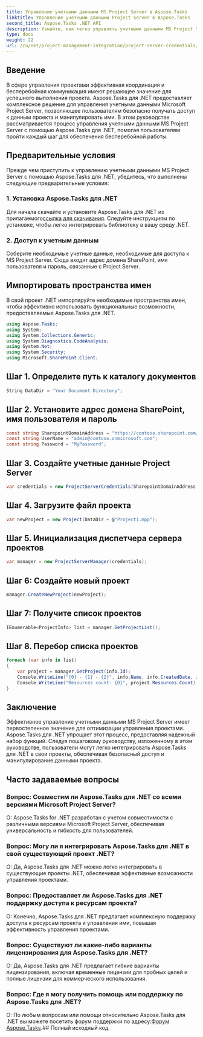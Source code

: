 ```yaml
---
title: Управление учетными данными MS Project Server в Aspose.Tasks
linktitle: Управление учетными данными Project Server в Aspose.Tasks
second_title: Aspose.Tasks .NET API
description: Узнайте, как легко управлять учетными данными MS Project Server с помощью Aspose.Tasks для .NET. Повышайте эффективность управления проектами.
type: docs
weight: 22
url: /ru/net/project-management-integration/project-server-credentials/
---
```

## Введение
В сфере управления проектами эффективная координация и бесперебойная коммуникация имеют решающее значение для успешного выполнения проекта. Aspose.Tasks для .NET предоставляет комплексное решение для управления учетными данными Microsoft Project Server, позволяющее пользователям безопасно получать доступ к данным проекта и манипулировать ими. В этом руководстве рассматривается процесс управления учетными данными MS Project Server с помощью Aspose.Tasks для .NET, помогая пользователям пройти каждый шаг для обеспечения бесперебойной работы.
## Предварительные условия
Прежде чем приступить к управлению учетными данными MS Project Server с помощью Aspose.Tasks для .NET, убедитесь, что выполнены следующие предварительные условия:
### 1. Установка Aspose.Tasks для .NET
 Для начала скачайте и установите Aspose.Tasks для .NET из прилагаемого[ссылка для скачивания](https://releases.aspose.com/tasks/net/). Следуйте инструкциям по установке, чтобы легко интегрировать библиотеку в вашу среду .NET.
### 2. Доступ к учетным данным
Соберите необходимые учетные данные, необходимые для доступа к MS Project Server. Сюда входят адрес домена SharePoint, имя пользователя и пароль, связанные с Project Server.

## Импортировать пространства имен
В свой проект .NET импортируйте необходимые пространства имен, чтобы эффективно использовать функциональные возможности, предоставляемые Aspose.Tasks для .NET.

```csharp
using Aspose.Tasks;
using System;
using System.Collections.Generic;
using System.Diagnostics.CodeAnalysis;
using System.Net;
using System.Security;
using Microsoft.SharePoint.Client;

```

## Шаг 1. Определите путь к каталогу документов
```csharp
String DataDir = "Your Document Directory";
```
## Шаг 2. Установите адрес домена SharePoint, имя пользователя и пароль
```csharp
const string SharepointDomainAddress = "https://contoso.sharepoint.com/sites/pwa";
const string UserName = "admin@contoso.onmicrosoft.com";
const string Password = "MyPassword";
```
## Шаг 3. Создайте учетные данные Project Server
```csharp
var credentials = new ProjectServerCredentials(SharepointDomainAddress, UserName, Password);
```
## Шаг 4. Загрузите файл проекта
```csharp
var newProject = new Project(DataDir + @"Project1.mpp");
```
## Шаг 5. Инициализация диспетчера сервера проектов
```csharp
var manager = new ProjectServerManager(credentials);
```
## Шаг 6: Создайте новый проект
```csharp
manager.CreateNewProject(newProject);
```
## Шаг 7: Получите список проектов
```csharp
IEnumerable<ProjectInfo> list = manager.GetProjectList();
```
## Шаг 8. Перебор списка проектов
```csharp
foreach (var info in list)
{
    var project = manager.GetProject(info.Id);
    Console.WriteLine("{0} - {1} - {2}", info.Name, info.CreatedDate, info.LastSavedDate);
    Console.WriteLine("Resources count: {0}", project.Resources.Count);
}
```

## Заключение
Эффективное управление учетными данными MS Project Server имеет первостепенное значение для оптимизации управления проектами. Aspose.Tasks для .NET упрощает этот процесс, предоставляя надежный набор функций. Следуя пошаговому руководству, изложенному в этом руководстве, пользователи могут легко интегрировать Aspose.Tasks для .NET в свои проекты, обеспечивая безопасный доступ и манипулирование данными проекта.
## Часто задаваемые вопросы
### Вопрос: Совместим ли Aspose.Tasks для .NET со всеми версиями Microsoft Project Server?
О: Aspose.Tasks for .NET разработан с учетом совместимости с различными версиями Microsoft Project Server, обеспечивая универсальность и гибкость для пользователей.
### Вопрос: Могу ли я интегрировать Aspose.Tasks для .NET в свой существующий проект .NET?
О: Да, Aspose.Tasks для .NET можно легко интегрировать в существующие проекты .NET, обеспечивая эффективные возможности управления проектами.
### Вопрос: Предоставляет ли Aspose.Tasks для .NET поддержку доступа к ресурсам проекта?
О: Конечно, Aspose.Tasks для .NET предлагает комплексную поддержку доступа к ресурсам проекта и управления ими, повышая эффективность управления проектами.
### Вопрос: Существуют ли какие-либо варианты лицензирования для Aspose.Tasks для .NET?
О: Да, Aspose.Tasks для .NET предлагает гибкие варианты лицензирования, включая временные лицензии для пробных целей и полные лицензии для коммерческого использования.
### Вопрос: Где я могу получить помощь или поддержку по Aspose.Tasks для .NET?
 О: По любым вопросам или помощи относительно Aspose.Tasks для .NET вы можете посетить форум поддержки по адресу:[Форум Aspose.Tasks](https://forum.aspose.com/c/tasks/15).## Полный исходный код